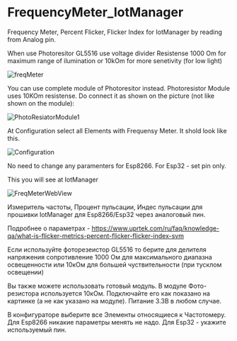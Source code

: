 # FrequencyMeter_IotManager
Frequency Meter, Percent Flicker, Flicker Index for IotManager by reading from Analog pin.

When use Photoresitor GL5516 use voltage divider Resistense 1000 Om for maximum range of ilumination or 10kOm for more senetivity (for low light)

![freqMeter](https://user-images.githubusercontent.com/4175310/196288090-e0927166-1d5a-453d-aeca-f00d5c734c5b.png)

You can use complete module of Photoresitor instead.
Photoresistor Module uses 10KOm resistense. Do connect it as shown on the picture (not like shown on the module): 

![PhotoResiatorModule1](https://user-images.githubusercontent.com/4175310/204157017-46357c90-b14b-4d91-afd9-462ec445316b.png)


At Configuration select all Elements with Frequensy Meter. It shold look like this. 


![Configuration](https://user-images.githubusercontent.com/4175310/204156672-79961f19-63dd-49f4-a33c-3d0c2571e63f.png)



No need to change any paramenters for Esp8266. For Esp32 - set pin only.



This you will see at IotManager

![FreqMeterWebView](https://user-images.githubusercontent.com/4175310/196288916-9a79bb97-90c4-4f06-8625-4ccf2a6485a5.png)

Измеритель частоты, Процент пульсации, Индес пульсации для прошивки IotManager для Esp8266/Esp32 через аналоговый пин.

Подробнее о параметрах - 
https://www.uprtek.com/ru/faq/knowledge-qa/what-is-flicker-metrics-percent-flicker-flicker-index-svm

Если используйте фоторезеистор GL5516 то берите для делителя напряжения сопротивление 1000 Ом для максимального диапазна освещенности или 10кОм для большей чуствительности (при тусклом освещении)

Вы также можете использовать готовый модуль.
В модуле Фото-резистора используется 10кОм. Подключайте его как показано на картинке (а не как указано на модуле).
Питание 3.3В в любом случае.

В конфигураторе выберите все Элементы относящиеся к Частотомеру. Для Esp8266 никакие параметры менять не надо. Для Esp32 - укажите используемый пин.

